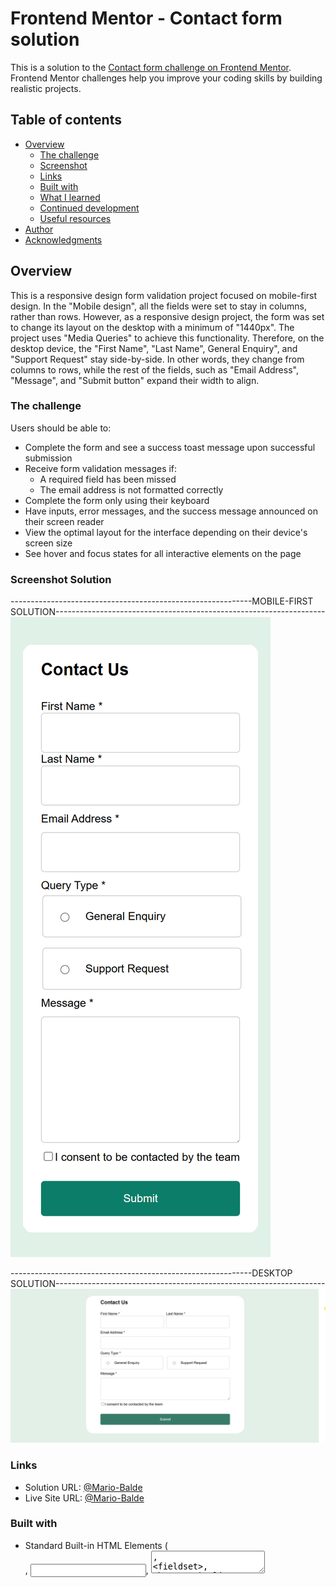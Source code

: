# Frontend Mentor - Contact form solution

This is a solution to the [Contact form challenge on Frontend Mentor](https://www.frontendmentor.io/challenges/contact-form--G-hYlqKJj). Frontend Mentor challenges help you improve your coding skills by building realistic projects. 

## Table of contents

- [Overview](#overview)
  - [The challenge](#the-challenge)
  - [Screenshot](#screenshot-Solution)
  - [Links](#links)
  - [Built with](#built-with)
  - [What I learned](#what-i-learned)
  - [Continued development](#continued-development)
  - [Useful resources](#useful-resources)
- [Author](#author)
- [Acknowledgments](#acknowledgments)


## Overview
This is a responsive design form validation project focused on mobile-first design. In the "Mobile design", all the fields were set to stay in columns, rather than rows. However, as a responsive design project, the form was set to change its layout on the desktop with a minimum of "1440px". The project uses "Media Queries" to achieve this functionality. 
Therefore, on the desktop device, the "First Name", "Last Name", General Enquiry", and "Support Request" stay side-by-side. In other words, they change from columns to rows, while the rest of the fields, such as "Email Address", "Message", and "Submit button" expand their width to align.

### The challenge

Users should be able to:

- Complete the form and see a success toast message upon successful submission
- Receive form validation messages if:
  - A required field has been missed
  - The email address is not formatted correctly
- Complete the form only using their keyboard
- Have inputs, error messages, and the success message announced on their screen reader
- View the optimal layout for the interface depending on their device's screen size
- See hover and focus states for all interactive elements on the page

### Screenshot Solution

------------------------------------------------------------MOBILE-FIRST SOLUTION-------------------------------------------------------------------
![](./src/A-mobile-design/A1-landingPage.png)

------------------------------------------------------------DESKTOP SOLUTION-------------------------------------------------------------------
![](./src/B-desktop-design/B1-landingPage.png)


### Links

- Solution URL: [@Mario-Balde](https://mario-balde.github.io/contact-form/)
- Live Site URL: [@Mario-Balde](https://contact-form-xi-sooty.vercel.app/)

### Built with

- Standard Built-in HTML Elements (<form>, <input>, <textarea>, <fieldset>, <button>,)
- CSS 
- Flexbox
- Mobile-first workflow
- [React](https://reactjs.org/) - JS library



### What I learned

Throughout this form validation project, I had the opportunity to apply my React theoretical knowledge into practice, such as State Management (useState, formData, errors), Event Handling (onChange, onSubmit,), Conditional Rendering (Render error messages, and success modal dynamically based on the state). In the meantime, I learned how to implement the "Modal Open" React State with CSS for centring and styling the "Modal".

Code snippets:

```React.js
const [successMessage, setSuccessMessage] = useState('');
    const [modalOpen, setModalOpen] = useState(false);
    console.log("I'm proud of this")

```
```JS
const handleChange = (e) => {
   console.log("I'm proud of this");
    };
```
```JS
const handleSubmit = (e) => {
  console.log("I'm proud of this");
  };
```

```css
.proud-of-this-css {
  .modal button 
    padding: 10px 20px;
    font-size: 1em;
    color: white;
    background-color: hsl(169, 82%, 27%);
    border: none;
    border-radius: 5px;
    cursor: pointer;
}
```

```css
.proud-of-this-css {
.error 
    color: red;
    font-size: 0.9em;
    margin-top: 5px;
}
```

```css
.proud-of-this-css {

@media (min-width: 1440px)

}
```

### Continued development

Areas of focus/improvements:
REACT: 
------"State Managemnet": useState, formData, erros, etc.
------"Event Handling": like "onChange" and "onSubmit" to handle user inputs and form submissions.
------"Conditional Rendering": Rendering error messages and the success modal dynamically based on the state. 

CCS: Flexbox, Media Query.


### Useful resources

[React](https://reactjs.org/) - JS library: This helped me to understand React features (State Management, Event Handling, Conditional Rendering, etc). 

[MDN](https://developer.mozilla.org/en-US/docs/Learn/CSS/CSS_layout/Flexbox) - To learn "Flexbox". This website improved my understanding of "Flexbox", such as flex-direction.

[MDN](https://developer.mozilla.org/en-US/docs/Web/CSS/@media#media_types) - Through this link, I learned "Media Query" quickly. In the meantime, it helped me to implement responsive design faster. 

## Author

- Frontend Mentor - [@Mario-Balde](https://www.frontendmentor.io/profile/Mario-Balde)
- Linkdin - [@Mario-Balde](https://www.linkedin.com/in/mario-balde-44b994b5)

## Acknowledgments

I'd like to thank "Frontend Mentor" for providing this amazing challenge to test and beef up my skills. 
Though the design folder provided with the images, I was able to understand the project requirements and then built the form to look as closely as possible to the design. 

